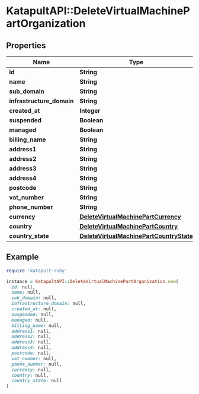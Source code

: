 # KatapultAPI::DeleteVirtualMachinePartOrganization

## Properties

| Name | Type | Description | Notes |
| ---- | ---- | ----------- | ----- |
| **id** | **String** |  | [optional] |
| **name** | **String** |  | [optional] |
| **sub_domain** | **String** |  | [optional] |
| **infrastructure_domain** | **String** |  | [optional] |
| **created_at** | **Integer** |  | [optional] |
| **suspended** | **Boolean** |  | [optional] |
| **managed** | **Boolean** |  | [optional] |
| **billing_name** | **String** |  | [optional] |
| **address1** | **String** |  | [optional] |
| **address2** | **String** |  | [optional] |
| **address3** | **String** |  | [optional] |
| **address4** | **String** |  | [optional] |
| **postcode** | **String** |  | [optional] |
| **vat_number** | **String** |  | [optional] |
| **phone_number** | **String** |  | [optional] |
| **currency** | [**DeleteVirtualMachinePartCurrency**](DeleteVirtualMachinePartCurrency.md) |  | [optional] |
| **country** | [**DeleteVirtualMachinePartCountry**](DeleteVirtualMachinePartCountry.md) |  | [optional] |
| **country_state** | [**DeleteVirtualMachinePartCountryState**](DeleteVirtualMachinePartCountryState.md) |  | [optional] |

## Example

```ruby
require 'katapult-ruby'

instance = KatapultAPI::DeleteVirtualMachinePartOrganization.new(
  id: null,
  name: null,
  sub_domain: null,
  infrastructure_domain: null,
  created_at: null,
  suspended: null,
  managed: null,
  billing_name: null,
  address1: null,
  address2: null,
  address3: null,
  address4: null,
  postcode: null,
  vat_number: null,
  phone_number: null,
  currency: null,
  country: null,
  country_state: null
)
```

